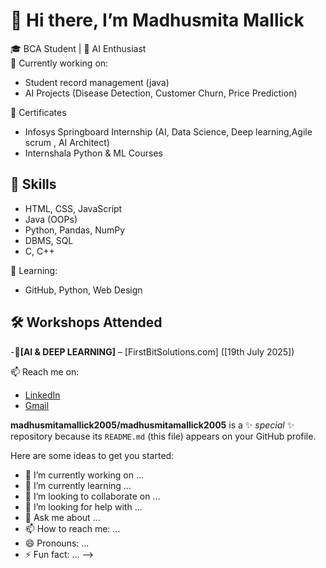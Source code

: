 # 👋 Hi there, I’m Madhusmita Mallick

🎓 BCA Student | 🤖 AI Enthusiast  
🔭 Currently working on:
- Student record management (java)
- AI Projects (Disease Detection, Customer Churn, Price Prediction)

📜 Certificates
- Infosys Springboard Internship (AI, Data Science, Deep learning,Agile scrum , AI Architect)
- Internshala Python & ML Courses

## 🔧 Skills
- HTML, CSS, JavaScript
- Java (OOPs)
- Python, Pandas, NumPy
- DBMS, SQL
- C, C++

🌱 Learning:
- GitHub, Python, Web Design 

## 🛠️ Workshops Attended
-📌**[AI & DEEP LEARNING]** – [FirstBitSolutions.com] ([19th July 2025])

📫 Reach me on:

- [LinkedIn](https://www.linkedin.com/in/madhusmita-mallick-b60270341)
- [Gmail](mailto:mmadhusmita128@gmail.com)

**madhusmitamallick2005/madhusmitamallick2005** is a ✨ _special_ ✨ repository because its `README.md` (this file) appears on your GitHub profile.

Here are some ideas to get you started:

- 🔭 I’m currently working on ...
- 🌱 I’m currently learning ...
- 👯 I’m looking to collaborate on ...
- 🤔 I’m looking for help with ...
- 💬 Ask me about ...
- 📫 How to reach me: ...
- 😄 Pronouns: ...
- ⚡ Fun fact: ...
-->

